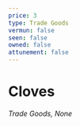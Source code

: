 ```yaml
---
price: 3
type: Trade Goods
vermun: false
seen: false
owned: false
attunement: false
---
```

# Cloves

*Trade Goods, None*